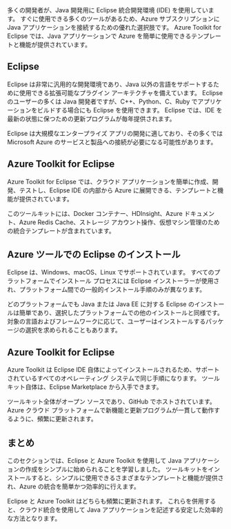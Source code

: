 多くの開発者が、Java 開発用に Eclipse 統合開発環境 (IDE) を使用しています。 すぐに使用できる多くのツールがあるため、Azure サブスクリプションに Java アプリケーションを接続するための優れた選択肢です。 Azure Toolkit for Eclipse では、Java アプリケーションで Azure を簡単に使用できるテンプレートと機能が提供されています。

## <a name="eclipse"></a>Eclipse

Eclipse は非常に汎用的な開発環境であり、Java 以外の言語をサポートするために使用できる拡張可能なプラグイン アーキテクチャを備えています。 Eclipse のユーザーの多くは Java 開発者ですが、C++、Python、C、Ruby でアプリケーションをビルドする場合にも Eclipse を使用できます。 Eclipse では、IDE を最新の状態に保つための更新プログラムが毎年提供されます。

Eclipse は大規模なエンタープライズ アプリの開発に適しており、その多くでは Microsoft Azure のサービスと製品への接続が必要になる可能性があります。

## <a name="azure-toolkit-for-eclipse"></a>Azure Toolkit for Eclipse

Azure Toolkit for Eclipse では、クラウド アプリケーションを簡単に作成、開発、テストし、Eclipse IDE の内部から Azure に展開できる、テンプレートと機能が提供されています。

このツールキットには、Docker コンテナー、HDInsight、Azure ドキュメント、Azure Redis Cache、ストレージ アカウント操作、仮想マシン管理のための統合テンプレートが含まれています。

## <a name="installation-of-eclipse-with-azure-tooling"></a>Azure ツールでの Eclipse のインストール

Eclipse は、Windows、macOS、Linux でサポートされています。 すべてのプラットフォームでインストール プロセスには Eclipse インストーラーが使用され、プラットフォーム間での一般的インストール手順のみが異なります。

どのプラットフォームでも Java または Java EE に対する Eclipse のインストールは簡単であり、選択したプラットフォームでの他のインストールと同様です。 対象の言語およびフレームワークに応じて、ユーザーはインストールするパッケージの選択を求められることもあります。

## <a name="the-azure-toolkit-for-eclipse"></a>Azure Toolkit for Eclipse

Azure Toolkit は Eclipse IDE 自体によってインストールされるため、サポートされているすべてのオペレーティング システムで同じ手順になります。 ツールキット自体は、Eclipse Marketplace から入手できます。

ツールキット全体がオープン ソースであり、GitHub でホストされています。 Azure クラウド プラットフォームで新機能と更新プログラムが一貫して動作するように、頻繁に更新されます。

## <a name="summary"></a>まとめ

このセクションでは、Eclipse と Azure Toolkit を使用して Java アプリケーションの作成をシンプルに始められることを学習しました。 ツールキットをインストールすると、シンプルに使用できるさまざまなテンプレートと機能が提供され、Azure の統合を簡単かつ効率的に行えます。

Eclipse と Azure Toolkit はどちらも頻繁に更新されます。 これらを併用すると、クラウド統合を使用して Java アプリケーションを記述する安定した効率的な方法となります。
